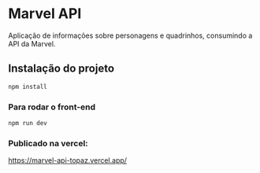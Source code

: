 # Marvel API

Aplicação de informações sobre personagens e quadrinhos, consumindo a API da Marvel.

## Instalação do projeto

```sh
npm install
```

### Para rodar o front-end

```sh
npm run dev
```

### Publicado na vercel:
https://marvel-api-topaz.vercel.app/
